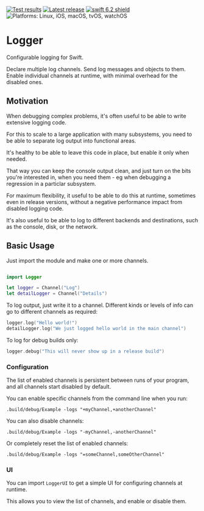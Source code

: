 <!-- Header Generated by ActionBuilderTool 2.1.0 (95) -->
<!-- See https://github.com/elegantchaos/ActionBuilderCore for more details. -->

[![Test results][tests shield]][actions] [![Latest release][release shield]][releases] [![swift 6.2 shield]][swift] ![Platforms: Linux, iOS, macOS, tvOS, watchOS][platforms shield]

[release shield]: https://img.shields.io/github/v/release/elegantchaos/Logger
[platforms shield]: https://img.shields.io/badge/platforms-Linux_iOS_macOS_tvOS_watchOS-lightgrey.svg?style=flat "Linux, iOS, macOS, tvOS, watchOS"
[tests shield]: https://github.com/elegantchaos/Logger/workflows/Tests/badge.svg
[swift 6.2 shield]: https://img.shields.io/badge/swift-6.2-F05138.svg "Swift 6.2"

[swift]: https://swift.org
[releases]: https://github.com/elegantchaos/Logger/releases
[actions]: https://github.com/elegantchaos/Logger/actions

<!-- End of ActionBuilderTool Header -->

# Logger

Configurable logging for Swift.

Declare multiple log channels. 
Send log messages and objects to them. 
Enable individual channels at runtime, with minimal overhead for the disabled ones.

## Motivation

When debugging complex problems, it's often useful to be able to write extensive logging code.  
 
For this to scale to a large application with many subsystems, you need to be able to separate log output into functional areas.

It's healthy to be able to leave this code in place, but enable it only when needed.

That way you can keep the console output clean, and just turn on the bits you're interested in, when you need them - eg when debugging a regression in a particlar subsystem.  

For maximum flexibility, it useful to be able to do this at runtime, sometimes even in release versions, without a negative performance impact from disabled logging code. 

It's also useful to be able to log to different backends and destinations, such as the console, disk, or the network.

## Basic Usage

Just import the module and make one or more channels.

```swift

import Logger

let logger = Channel("Log")
let detailLogger = Channel("Details")
````

To log output, just write it to a channel. Different kinds or levels of info can go to different channels as required:

```swift
logger.log("Hello world!")
detailLogger.log("We just logged hello world in the main channel")
```

To log for debug builds only:

```swift
logger.debug("This will never show up in a release build")
```

### Configuration

The list of enabled channels is persistent between runs of your program, and all channels start disabled by default.

You can enable specific channels from the command line when you run:

```
.build/debug/Example -logs "+myChannel,+anotherChannel"
```


You can also disable channels:

```
.build/debug/Example -logs "-myChannel,-anotherChannel"
```

Or completely reset the list of enabled channels: 

```
.build/debug/Example -logs "=someChannel,someOtherChannel"
```

### UI

You can import `LoggerUI` to get a simple UI for configuring channels at runtime.

This allows you to view the list of channels, and enable or disable them.
